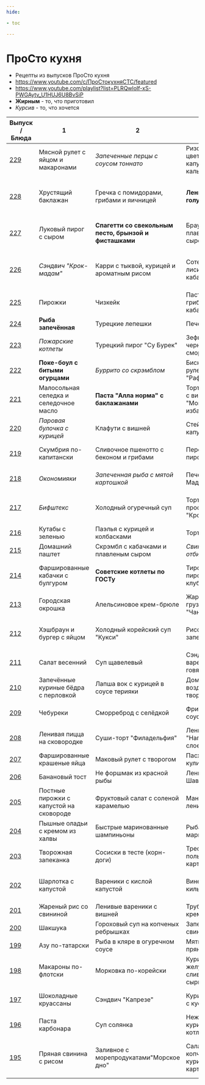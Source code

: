 ```yaml
---
hide:

- toc

---
```


# ПроСто кухня

- Рецепты из выпусков ПроСто кухня
- https://www.youtube.com/c/ПроСтокухняСТС/featured
- https://www.youtube.com/playlist?list=PLRQwloIf-xS-PWGAytv_U1HUJ6U8BvSiP
- **Жирным** - то, что приготовил
- _Курсив_ - то, что хочется

| Выпуск / Блюда                      | 1                                       | 2                                                      | 3                                           | 4                                                | 5                                      |
|-------------------------------------|-----------------------------------------|--------------------------------------------------------|---------------------------------------------|--------------------------------------------------|----------------------------------------|
| [229](https://youtu.be/Zi4WCOqAz9s) | Мясной рулет с яйцом и макаронами       | _Запеченные перцы с соусом тоннато_                    | Ризотто из цветной капусты с кальмаром      | Бублики с сыром и творогом                       |                                        |
| [228](https://youtu.be/WGm8lff7_Z4) | Хрустящий баклажан                      | Гречка с помидорами, грибами и яичницей                | **Ленивые голубцы**                         | Булочки с яблоком и грушей в лимонаде "Тархун"   |                                        |
| [227](https://youtu.be/wNV81FRuv98) | Луковый пирог с сыром                   | **Спагетти со свекольным песто, брынзой и фисташками** | Брауни с плавленым сыром                    | Жюльен с курицей и грибами                       | Запеченная говядина с соусом чимичурри |
| [226](https://youtu.be/7--PVc8OR1o) | _Сэндвич "Крок-мадам"_                  | Карри с тыквой, курицей и ароматным рисом              | Соте из лисичек с кабачком                  | Горячая медовая кукуруза с голубым сыром         | Творожный пирог "Зебра" с тыквой       |
| [225](https://youtu.be/Tmarc4dFtoQ) | Пирожки                                 | Чизкейк                                                | Паста с грибами и кабачками                 | Шашлык                                           |                                        |
| [224](https://youtu.be/0D0bux93zlE) | **Рыба запечённая**                     | Турецкие лепешки                                       | Печенье                                     | Похлебка                                         |                                        |
| [223](https://youtu.be/sso0qRN-7Fs) | _Пожарские котлеты_                     | Турецкий пирог "Су Бурек"                              | Зефир из черной смородины                   | **Мангал-салат**                                 |                                        |
| [222](https://youtu.be/lqPjx-Uadsc) | **Поке-боул с битыми огурцами**         | _Буррито со скрэмблом_                                 | Бисквитный рулет "Рафаэлло"                 | _Макароны с мясом на сковородке_                 | Раки по-лузиански                      |
| [221](https://youtu.be/VCeHKUWp600) | Малосольная селедка и селедочное масло  | **Паста "Алла норма" с баклажанами**                   | Торт из блинов с вишней "Монастырская изба" | Карамельные персики с мороженым                  | _Хот-дог в лаваше на мангале_          |
| [220](https://youtu.be/o6hA7S0tyU0) | _Паровая булочка с курицей_             | Клафути с вишней                                       | Стейк из капусты                            | Соте из баклажанов                               | _Креветки в пряном пивном соусе_       |
| [219](https://youtu.be/WuMRoHbvCUM) | Скумбрия по-капитански                  | Сливочное пшенотто с беконом и грибами                 | Персиковый пирог                            | **Утренняя кесадилья с яйцом**                   | Чахохбили из курицы в казане           |
| [218](https://youtu.be/1QBgQENv4Yc) | _Окономияки_                            | _Запеченная рыба с мятой картошкой_                    | Печенье Мадлен                              | _Паста Альфредо_                                 | _Куриная грудка на гриле_              |
| [217](https://youtu.be/f826dzzUsBg) | _Бифштекс_                              | Холодный огуречный суп                                 | Торт из профитролей "Крокембуш"             | **Сочные куриные грудки с грибами**              | Люля-кебаб                             |
| [216](https://youtu.be/YGQDpvGtZAk) | Кутабы с зеленью                        | Паэлья с курицей и колбасками                          | Торт Сникерс                                | Мидии в белом вине                               | Салат Цезарь на мангале                |
| [215](https://youtu.be/bi--gAOPnks) | Домашний паштет                         | Скрэмбл с кабачками и плавленым сыром                  | _Свиные отбивные_                           | Клубничное мороженое                             |                                        |
| [214](https://youtu.be/olMnzhArKxc) | Фаршированные кабачки с булгуром        | **Советские котлеты по ГОСТу**                         | Тирольский пирог с клубникой                | Мясо с хрустящей корочкой в казане               |                                        |
| [213](https://youtu.be/TqI2FPwqtaA) | Городская окрошка                       | Апельсиновое крем-брюле                                | Жаркое по-грузински "Чанахи"                | Свиные ребрышки на мангале                       |                                        |
| [212](https://youtu.be/07Akl-h6d08) | Хэшбраун и бургер с яйцом               | Холодный корейский суп "Кукси"                         | Рисовая запеканка                           | Куриные бедра с копченым луком                   |                                        |
| [211](https://youtu.be/RT-6-6PztJ4) | Салат весенний                          | Суп щавелевый                                          | Сэндвич с вареной говядиной                 | Торт медовик                                     |                                        |
| [210](https://youtu.be/gG32SCERQjk) | Запечённые куриные бёдра с перловкой    | Лапша вок с курицей в соусе терияки                    | Домашний воздушный творожок                 | Творожный кекс                                   |                                        |
| [209](https://youtu.be/ZrcPhKUE2_4) | Чебуреки                                | Сморреброд с селёдкой                                  | Фритто мисто с соусами                      | Тёртый лимонный пирог                            |                                        |
| [208](https://youtu.be/6fAgTKADj9I) | Ленивая пицца на сковородке             | Суши-торт "Филадельфия"                                | Ленивый торт "Наполеон" из слоеных ушек     |                                                  |                                        |
| [207](https://youtu.be/t0uYmn8aHFI) | Фаршированные крашеные яйца             | Маковый рулет с творогом                               | Пасхальный кулич                            | Мясо в горшочке                                  |                                        |
| [206](https://youtu.be/NdCoZiy7_BM) | Банановый тост                          | Не форшмак из красной рыбы                             | Ленивый плов Шавля                          | Заварной торт                                    |                                        |
| [205](https://youtu.be/WjldTdswpO8) | Постные пирожки с капустой на сковороде | Фруктовый салат с соленой карамелью                    | Манты ленивые                               |                                                  |                                        |
| [204](https://youtu.be/o78ptZdcQC0) | Пышные оладьи с кремом из халвы         | Быстрые маринованные шампиньоны                        | Рыба под маринадом                          | Тушенка с гречкой                                |                                        |
| [203](https://youtu.be/wtEb5hb0h2Y) | Творожная запеканка                     | Сосиски в тесте (корн-доги)                            | Треска по-польски с картошкой               |                                                  |                                        |
| [202](https://youtu.be/Bm9klmsg_s8) | Шарлотка с капустой                     | Вареники с кислой капустой                             | Винегрет с килькой                          | Горячая буженина с салатом "Коул слоу"           |                                        |
| [201](https://youtu.be/Sfh3s3qxI7g) | Жареный рис со свининой                 | Ленивые вареники с вишней                              | Трубочки с кремом                           |                                                  |                                        |
| [200](https://youtu.be/sB5p4sdJhnQ) | Шакшука                                 | Гороховый суп на копченых ребрышках                    | Запеченная свиная шейка                     | Торт "Три молока"                                |                                        |
| [199](https://youtu.be/9xhrZFwGOG4) | Азу по-татарски                         | Рыба в кляре в огуречном соусе                         | Мятные пряники                              |                                                  |                                        |
| [198](https://youtu.be/AF64cpqYoUA) | Макароны по-флотски                     | Морковка по-корейски                                   | Куриные желудочки в сливочно-сырном соусе   | Торт Панчо                                       |                                        |
| [197](https://youtu.be/d3iMBmt1mOU) | Шоколадные круассаны                    | Сэндвич "Капрезе"                                      | Куриная грудка с кускусом                   | Спагетти любви по-лигурийски                     |                                        |
| [196](https://youtu.be/ZtXz3rta5IU) | Паста карбонара                         | Суп солянка                                            | Нежные куриные котлеты                      |                                                  |                                        |
| [195](https://youtu.be/3ILqpANRecg) | Пряная свинина с рисом                  | Заливное с морепродукатами"Морское дно"                | Салат с копченой курицей и картошкой        | Конфеты чернослив и курага с орехами и шоколадом | Мандариновый тарт с меренгой           |
